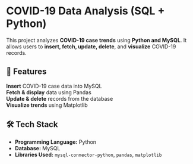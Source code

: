 #  COVID-19 Data Analysis (SQL + Python)

This project analyzes **COVID-19 case trends** using **Python and MySQL**. It allows users to **insert, fetch, update, delete**, and **visualize** COVID-19 records.

## 📌 Features
 **Insert** COVID-19 case data into MySQL  
**Fetch & display** data using Pandas  
**Update & delete** records from the database  
**Visualize trends** using Matplotlib  
## 🛠️ Tech Stack
- **Programming Language:** Python 
- **Database:** MySQL 
- **Libraries Used:** `mysql-connector-python`, `pandas`, `matplotlib`  



